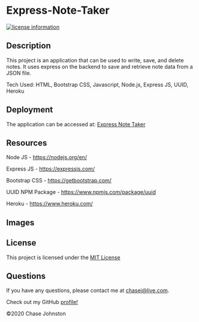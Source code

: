 # Express-Note-Taker
[![license information](https://img.shields.io/badge/license-MIT-blue)](https://github.com/johnstoc13/Express-Note-Taker/blob/master/LICENSE)

## Description

This project is an application that can be used to write, save, and delete notes. It uses express on the backend to save and retrieve note data from a JSON file.

Tech Used: HTML, Bootstrap CSS, Javascript, Node.js, Express JS, UUID, Heroku

## Deployment

The application can be accessed at: [Express Note Taker](https://obscure-plateau-29195.herokuapp.com/)

## Resources

Node JS - https://nodejs.org/en/

Express JS - https://expressjs.com/

Bootstrap CSS - https://getbootstrap.com/

UUID NPM Package - https://www.npmjs.com/package/uuid

Heroku - https://www.heroku.com/


## Images


## License

This project is licensed under the [MIT License](https://github.com/johnstoc13/Express-Note-Taker/blob/master/LICENSE)

## Questions

If you have any questions, please contact me at [chasej@live.com](mailto:chasej@live.com).

Check out my GitHub [profile!](https://github.com/johnstoc13)

©2020 Chase Johnston
